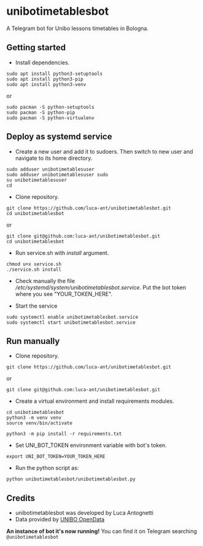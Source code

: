# unibotimetablesbot


A Telegram bot for Unibo lessons timetables in Bologna.



## Getting started

* Install dependencies.
```
sudo apt install python3-setuptools
sudo apt install python3-pip
sudo apt install python3-venv
```
or
```
sudo pacman -S python-setuptools 
sudo pacman -S python-pip
sudo pacman -S python-virtualenv
```



## Deploy as systemd service


* Create a new user and add it to sudoers. Then switch to new user and navigate to its home directory.

```
sudo adduser unibotimetablesuser
sudo adduser unibotimetablesuser sudo
su unibotimetablesuser
cd
```

* Clone repository.
```
git clone https://github.com/luca-ant/unibotimetablesbot.git
cd unibotimetablesbot
```
or
```
git clone git@github.com:luca-ant/unibotimetablesbot.git
cd unibotimetablesbot
```

* Run service.sh with *install* argument.
```
chmod u+x service.sh
./service.sh install
```

* Check manually the file */etc/systemd/system/unibotimetablesbot.service*. Put the bot token where you see "YOUR_TOKEN_HERE".

* Start the service
```
sudo systemctl enable unibotimetablesbot.service
sudo systemctl start unibotimetablesbot.service

```

## Run manually

* Clone repository.
```
git clone https://github.com/luca-ant/unibotimetablesbot.git
```
or
```
git clone git@github.com:luca-ant/unibotimetablesbot.git
```


* Create a virtual environment and install requirements modules.
```
cd unibotimetablesbot
python3 -m venv venv
source venv/bin/activate

python3 -m pip install -r requirements.txt
```

* Set UNI_BOT_TOKEN environment variable with bot's token.

```
export UNI_BOT_TOKEN=YOUR_TOKEN_HERE
```
* Run the python script as:

```
python unibotimetablesbot/unibotimetablesbot.py
```

## Credits
* unibotimetablesbot was developed by Luca Antognetti
* Data provided by [UNIBO OpenData](https://dati.unibo.it/it/dataset)


**An instance of bot it's now running!** You can find it on Telegram searching `@unibotimetablesbot`
